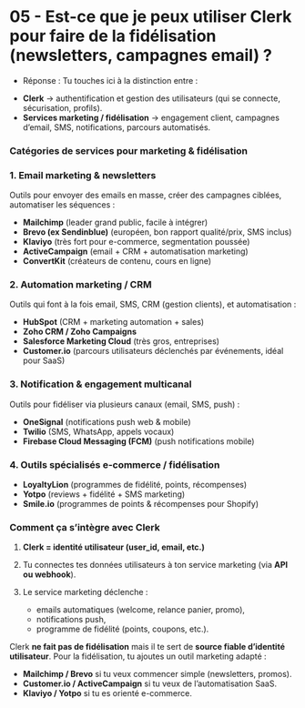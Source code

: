 # 05 - Est-ce que je peux utiliser Clerk pour faire de la fidélisation (newsletters, campagnes email) ?

- Réponse :
Tu touches ici à la distinction entre :

* **Clerk** → authentification et gestion des utilisateurs (qui se connecte, sécurisation, profils).
* **Services marketing / fidélisation** → engagement client, campagnes d’email, SMS, notifications, parcours automatisés.



### Catégories de services pour marketing & fidélisation

### 1. **Email marketing & newsletters**

Outils pour envoyer des emails en masse, créer des campagnes ciblées, automatiser les séquences :

* **Mailchimp** (leader grand public, facile à intégrer)
* **Brevo (ex Sendinblue)** (européen, bon rapport qualité/prix, SMS inclus)
* **Klaviyo** (très fort pour e-commerce, segmentation poussée)
* **ActiveCampaign** (email + CRM + automatisation marketing)
* **ConvertKit** (créateurs de contenu, cours en ligne)

### 2. **Automation marketing / CRM**

Outils qui font à la fois email, SMS, CRM (gestion clients), et automatisation :

* **HubSpot** (CRM + marketing automation + sales)
* **Zoho CRM / Zoho Campaigns**
* **Salesforce Marketing Cloud** (très gros, entreprises)
* **Customer.io** (parcours utilisateurs déclenchés par événements, idéal pour SaaS)

### 3. **Notification & engagement multicanal**

Outils pour fidéliser via plusieurs canaux (email, SMS, push) :

* **OneSignal** (notifications push web & mobile)
* **Twilio** (SMS, WhatsApp, appels vocaux)
* **Firebase Cloud Messaging (FCM)** (push notifications mobile)

### 4. **Outils spécialisés e-commerce / fidélisation**

* **LoyaltyLion** (programmes de fidélité, points, récompenses)
* **Yotpo** (reviews + fidélité + SMS marketing)
* **Smile.io** (programmes de points & récompenses pour Shopify)



### Comment ça s’intègre avec Clerk

1. **Clerk = identité utilisateur (user\_id, email, etc.)**
2. Tu connectes tes données utilisateurs à ton service marketing (via **API ou webhook**).
3. Le service marketing déclenche :

   * emails automatiques (welcome, relance panier, promo),
   * notifications push,
   * programme de fidélité (points, coupons, etc.).



Clerk **ne fait pas de fidélisation** mais il te sert de **source fiable d’identité utilisateur**.
Pour la fidélisation, tu ajoutes un outil marketing adapté :

* **Mailchimp / Brevo** si tu veux commencer simple (newsletters, promos).
* **Customer.io / ActiveCampaign** si tu veux de l’automatisation SaaS.
* **Klaviyo / Yotpo** si tu es orienté e-commerce.


